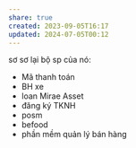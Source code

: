 ```yaml
---
share: true
created: 2023-09-05T16:17
updated: 2024-07-05T00:12
---
```

sơ sơ lại bộ sp của nó:
- Mã thanh toán
- BH xe
- loan Mirae Asset
- đăng ký TKNH
- posm
- befood
- phần mềm quản lý bán hàng

